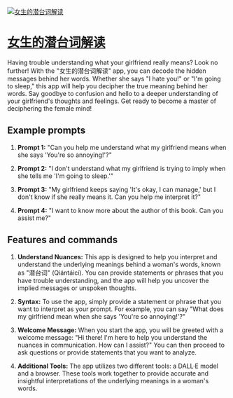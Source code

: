 [![女生的潜台词解读](https://files.oaiusercontent.com/file-BWPVAXcqzvi0cYR7fnBIvLq0?se=2123-10-18T05%3A03%3A31Z&sp=r&sv=2021-08-06&sr=b&rscc=max-age%3D31536000%2C%20immutable&rscd=attachment%3B%20filename%3D85632320-ab12-4d6e-9b2d-5ab72fc94a66.png&sig=zYHjVPFzzt72NFaWnPsh83PvbEu045yaSngN3NCP0Xg%3D)](https://chat.openai.com/g/g-w1cnyu3tQ-nu-sheng-de-qian-tai-ci-jie-du)

# [女生的潜台词解读](https://chat.openai.com/g/g-w1cnyu3tQ-nu-sheng-de-qian-tai-ci-jie-du)

Having trouble understanding what your girlfriend really means? Look no further! With the "女生的潜台词解读" app, you can decode the hidden messages behind her words. Whether she says "I hate you!" or "I'm going to sleep," this app will help you decipher the true meaning behind her words. Say goodbye to confusion and hello to a deeper understanding of your girlfriend's thoughts and feelings. Get ready to become a master of deciphering the female mind!

## Example prompts

1. **Prompt 1:** "Can you help me understand what my girlfriend means when she says 'You're so annoying!'?"

2. **Prompt 2:** "I don't understand what my girlfriend is trying to imply when she tells me 'I'm going to sleep.'"

3. **Prompt 3:** "My girlfriend keeps saying 'It's okay, I can manage,' but I don't know if she really means it. Can you help me interpret it?"

4. **Prompt 4:** "I want to know more about the author of this book. Can you assist me?"

## Features and commands

1. **Understand Nuances:** This app is designed to help you interpret and understand the underlying meanings behind a woman's words, known as "潜台词" (Qiántáicí). You can provide statements or phrases that you have trouble understanding, and the app will help you uncover the implied messages or unspoken thoughts.

2. **Syntax:** To use the app, simply provide a statement or phrase that you want to interpret as your prompt. For example, you can say "What does my girlfriend mean when she says 'You're so annoying!'?"

3. **Welcome Message:** When you start the app, you will be greeted with a welcome message: "Hi there! I'm here to help you understand the nuances in communication. How can I assist?" You can then proceed to ask questions or provide statements that you want to analyze.

4. **Additional Tools:** The app utilizes two different tools: a DALL·E model and a browser. These tools work together to provide accurate and insightful interpretations of the underlying meanings in a woman's words.